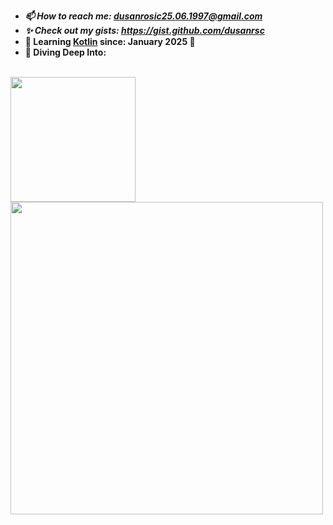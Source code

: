 - ***📫 How to reach me: dusanrosic25.06.1997@gmail.com***
- ***✨ Check out my gists: https://gist.github.com/dusanrsc***
- **🚀 Learning [Kotlin](https://en.wikipedia.org/wiki/Kotlin_(programming_language)) since: January 2025 🚀**
- **🌊 Diving Deep Into:**
<br><br>
<a href="https://en.wikipedia.org/wiki/Android_(operating_system)">
  <img src="https://upload.wikimedia.org/wikipedia/commons/thumb/d/d7/Android_robot.svg/1745px-Android_robot.svg.png" width="200" style="margin-right: 10px;"/>
</a>
<a href="https://en.wikipedia.org/wiki/Android_(operating_system)">
  <img src="https://upload.wikimedia.org/wikipedia/commons/a/a4/Android_2023_3D_logo_and_wordmark.svg" width="500"/>
</a>
